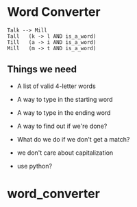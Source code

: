 # Word Converter

```
Talk --> Mill
Tall   (k -> l AND is_a_word)
Till   (a -> i AND is_a_word)
Mill   (m -> t AND is_a_word)
```

## Things we need

- A list of valid 4-letter words

- A way to type in the starting word
- A way to type in the ending word
- A way to find out if we're done?
- What do we do if we don't get a match?
- we don't care about capitalization

* use python?
# word_converter
